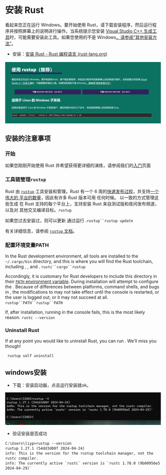 # 安装 Rust

看起来您正在运行 Windows。要开始使用 Rust，请下载安装程序，然后运行程序并按照屏幕上的说明进行操作。当系统提示您安装 [Visual Studio C++ 生成工具](https://visualstudio.microsoft.com/visual-cpp-build-tools/)时，可能需要安装此工具。如果您使用的不是 Windows[，请参阅“其他安装方法”](https://forge.rust-lang.org/infra/other-installation-methods.html)。

- 安装：[安装 Rust - Rust 编程语言 (rust-lang.org)](https://www.rust-lang.org/tools/install)

![image-20240514201558354](02rust的安装.assets/image-20240514201558354.png)



## 安装的注意事项

### 开始

如果您刚刚开始使用 Rust 并希望获得更详细的演练，请参阅我们的[入门](https://www.rust-lang.org/learn/get-started)页面

### 工具链管理`rustup`

Rust 由 [`rustup`](https://rust-lang.github.io/rustup/) 工具安装和管理。Rust 有一个 6 周的[快速发布过程](https://github.com/rust-lang/rfcs/blob/master/text/0507-release-channels.md)，并支持[一个伟大的 平台的数量](https://forge.rust-lang.org/release/platform-support.html)，因此有许多 Rust 版本可用 任何时候。 以一致的方式管理这些生成 在 Rust 支持的每个平台上，支持安装 Rust 来自测试版和夜间发布频道，以及对 其他交叉编译目标。`rustup`

如果您过去安装过，则可以更新 通过运行 .`rustup``rustup update`

有关详细信息，请参阅 [`rustup` 文档](https://rust-lang.github.io/rustup/)。

### 配置环境变量PATH

In the Rust development environment, all tools are installed to the `~/.cargo/bin` directory, and this is where you will find the Rust toolchain, including , , and . `rustc``cargo``rustup`

Accordingly, it is customary for Rust developers to include this directory in their [`PATH` environment variable](https://en.wikipedia.org/wiki/PATH_(variable)). During installation will attempt to configure the . Because of differences between platforms, command shells, and bugs in , the modifications to may not take effect until the console is restarted, or the user is logged out, or it may not succeed at all. `rustup``PATH``rustup``PATH`

If, after installation, running in the console fails, this is the most likely reason. `rustc --version`



### Uninstall Rust

If at any point you would like to uninstall Rust, you can run . We'll miss you though!

```shell
 rustup self uninstall
```



## windows安装

- 下载：安装启动器，点击运行安装就ok。

![image-20240515213043403](02rust的安装.assets/image-20240515213043403.png)

- 验证安装是否成功

```shell
C:\Users\liyp>rustup --version
rustup 1.27.1 (54dd3d00f 2024-04-24)
info: This is the version for the rustup toolchain manager, not the rustc compiler.
info: The currently active `rustc` version is `rustc 1.78.0 (9b00956e5 2024-04-29)`
```















